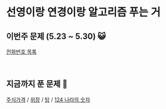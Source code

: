 # 선영이랑 연경이랑 알고리즘 푸는 거
## 이번주 문제 (5.23 ~ 5.30) 😺
[전화번호 목록](https://programmers.co.kr/learn/courses/30/lessons/42577)

<br>

## 지금까지 푼 문제 🥳
[주식가격](https://programmers.co.kr/learn/courses/30/lessons/42584) / [위장](https://programmers.co.kr/learn/courses/30/lessons/42578) / [탑](https://programmers.co.kr/learn/courses/30/lessons/42588
) / [124 나라의 숫자](https://programmers.co.kr/learn/courses/30/lessons/12899) 
